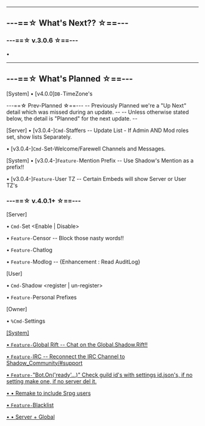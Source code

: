 
-----
## ---==☆ What's Next?? ☆==---
   ### ---==☆ v.3.0.6 ☆==---

•



-----
## ---==☆ What's Planned ☆==---

[System]
• [v4.0.0]`DB-`TimeZone's

 ---==☆ Prev-Planned ☆==---
  -- Previously Planned we're a "Up Next" detail which was missed during an update. --
  -- Unless otherwise stated below, the detail is "Planned" for the next update. --

[Server]
• [v3.0.4-]`Cmd-`Staffers -- Update List - If Admin AND Mod roles set, show lists Separately.

• [v3.0.4-]`Cmd-`Set-Welcome/Farewell Channels and Messages.

[System]
• [v3.0.4-]`Feature-`Mention Prefix -- Use Shadow's Mention as a prefix!!

• [v3.0.4-]`Feature-`User TZ -- Certain Embeds will show Server or User TZ's


  ### ---==☆ v.4.0.1+ ☆==---

[Server]

• `Cmd-`Set <Enable | Disable> <cmd>



• `Feature-`Censor -- Block those nasty words!!

• `Feature-`Chatlog

• `Feature-`Modlog -- {Enhancement : Read AuditLog}


[User]

• `Cmd-`Shadow <register | un-register>

• `Feature-`Personal Prefixes


[Owner]

• `%Cmd-`Settings <u> <id>


[System]

• `Feature-`Global Rift -- Chat on the Global.Shadow.Rift!!


• `Feature-`IRC -- Reconnect the IRC Channel to Shadow_Community/#support


• `Feature-`"Bot.On('ready'...)" Check guild id's with settings id.json's, if no setting make one, if no server del it.

• • Remake to include Srpg users


• `Feature-`Blacklist

• • Server + Global
